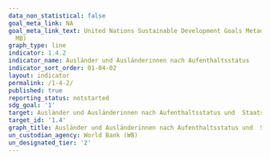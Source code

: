 ```yaml
---
data_non_statistical: false
goal_meta_link: NA
goal_meta_link_text: United Nations Sustainable Development Goals Metadata (PDF 4.0
  MB)
graph_type: line
indicator: 1.4.2
indicator_name: Ausländer und Ausländerinnen nach Aufenthaltsstatus
indicator_sort_order: 01-04-02
layout: indicator
permalink: /1-4-2/
published: true
reporting_status: notstarted
sdg_goal: '1'
target: Ausländer und Ausländerinnen nach Aufenthaltsstatus und  Staatsangehörigkeit
target_id: '1.4'
graph_title: Ausländer und Ausländerinnen nach Aufenthaltsstatus und  Staatsangehörigkeit
un_custodian_agency: World Bank (WB)
un_designated_tier: '2'
---
```

